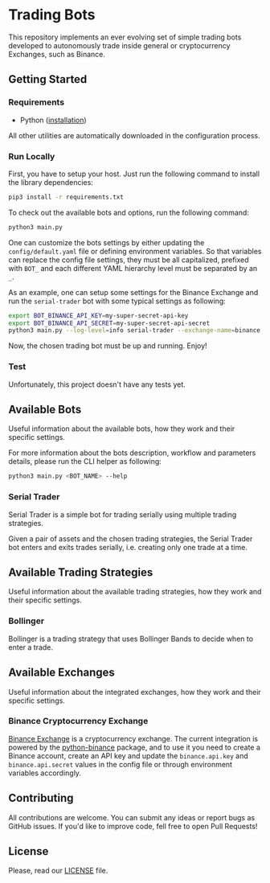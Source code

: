 Trading Bots
============

This repository implements an ever evolving set of simple trading bots
developed to autonomously trade inside general or cryptocurrency Exchanges,
such as Binance.

## Getting Started

### Requirements

- Python ([installation](https://www.python.org/downloads/))

All other utilities are automatically downloaded in the configuration process.

### Run Locally

First, you have to setup your host. Just run the following command to install
the library dependencies:

```sh
pip3 install -r requirements.txt
```

To check out the available bots and options, run the following command:

```sh
python3 main.py
```

One can customize the bots settings by either updating the
`config/default.yaml` file or defining environment variables. So that
variables can replace the config file settings, they must be all capitalized,
prefixed with `BOT_` and each different YAML hierarchy level must be separated
by an `_`.

As an example, one can setup some settings for the Binance Exchange and run the
`serial-trader` bot with some typical settings as following:

```sh
export BOT_BINANCE_API_KEY=my-super-secret-api-key
export BOT_BINANCE_API_SECRET=my-super-secret-api-secret
python3 main.py --log-level=info serial-trader --exchange-name=binance --trading-strategies=bollinger
```

Now, the chosen trading bot must be up and running. Enjoy!

### Test

Unfortunately, this project doesn't have any tests yet.

## Available Bots

Useful information about the available bots, how they work and their specific
settings.

For more information about the bots description, workflow and parameters
details, please run the CLI helper as following:

```sh
python3 main.py <BOT_NAME> --help
```

### Serial Trader

Serial Trader is a simple bot for trading serially using multiple trading
strategies.

Given a pair of assets and the chosen trading strategies, the Serial Trader
bot enters and exits trades serially, i.e. creating only one trade at a time.

## Available Trading Strategies

Useful information about the available trading strategies, how they work and
their specific settings.

### Bollinger

Bollinger is a trading strategy that uses Bollinger Bands to decide when to
enter a trade.

## Available Exchanges

Useful information about the integrated exchanges, how they work and their
specific settings.

### Binance Cryptocurrency Exchange

[Binance Exchange](https://www.binance.com/) is a cryptocurrency exchange. The
current integration is powered by the [python-binance](https://python-binance.readthedocs.io/)
package, and to use it you need to create a Binance account, create an API key
and update the `binance.api.key` and `binance.api.secret` values in the config
file or through environment variables accordingly.

## Contributing

All contributions are welcome. You can submit any ideas or report bugs as
GitHub issues. If you'd like to improve code, fell free to open Pull Requests!

## License

Please, read our [LICENSE](LICENSE) file.
